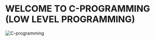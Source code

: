 # WELCOME TO **C-PROGRAMMING** (LOW LEVEL PROGRAMMING)

![C-programming](https://user-images.githubusercontent.com/117872283/216800356-c185e2ac-816f-431d-bc02-e13067f243b5.png)






